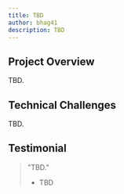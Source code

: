 ```yaml
---
title: TBD
author: bhag41
description: TBD
---
```


## Project Overview

TBD.

## Technical Challenges

TBD.

## Testimonial

> "TBD."
>
> - TBD
